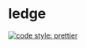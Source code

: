 # ledge

[![code style: prettier](https://img.shields.io/badge/code_style-prettier-ff69b4.svg?style=flat-square)](https://github.com/prettier/prettier)
